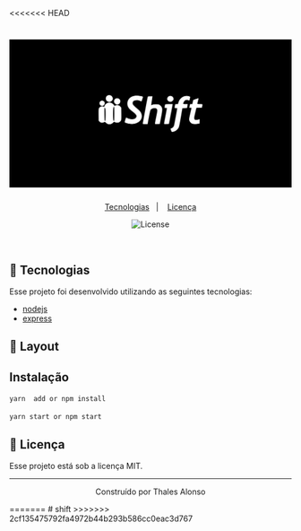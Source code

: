 <<<<<<< HEAD
<h1 align="center">
    <img alt="shift" title="shift" src=".github/og-shift.svg" />
</h1>

<p align="center">
  <a href="#rocket-tecnologias">Tecnologias</a>&nbsp;&nbsp;&nbsp;|&nbsp;&nbsp;&nbsp;
  <a href="#memo-licença">Licença</a>
</p>

<p align="center">
  <img  src="https://img.shields.io/static/v1?label=license&message=MIT&color=5965E0&labelColor=121214" alt="License">
</p>

<br>


## 🚀 Tecnologias

Esse projeto foi desenvolvido utilizando as seguintes tecnologias:

- [nodejs](https://nodejs.org/en/)
- [express](https://expressjs.com/pt-br/)

## 🔖 Layout

## Instalação 
```node
yarn  add or npm install

yarn start or npm start
```


## 📝 Licença

Esse projeto está sob a licença MIT. 

---

<p align="center">Construído por  Thales Alonso</p>
=======
# shift
>>>>>>> 2cf135475792fa4972b44b293b586cc0eac3d767
